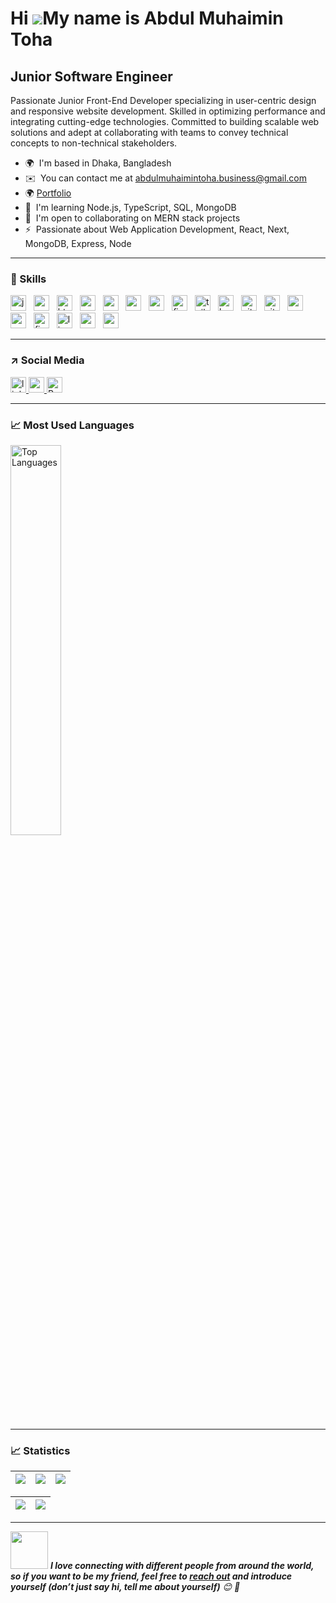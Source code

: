 ###

Hi ![](https://user-images.githubusercontent.com/18350557/176309783-0785949b-9127-417c-8b55-ab5a4333674e.gif)My name is Abdul Muhaimin Toha
===========================================================================================================================================

Junior Software Engineer
--------------------------

Passionate Junior Front-End Developer specializing in user-centric design and responsive website development. Skilled in optimizing performance and integrating cutting-edge technologies. Committed to building scalable web solutions and adept at collaborating with teams to convey technical concepts to non-technical stakeholders.

* 🌍  I'm based in Dhaka, Bangladesh
* ✉️  You can contact me at [abdulmuhaimintoha.business@gmail.com](mailto:abdulmuhaimintoha.business@gmail.com)
* 🌍  [Portfolio](https://abdulmuhaimintoha-portfolio.vercel.app/)
* 🧠  I'm learning Node.js, TypeScript, SQL, MongoDB
* 🤝  I'm open to collaborating on MERN stack projects
* ⚡  Passionate about Web Application Development, React, Next, MongoDB, Express, Node

---

<h3 align="left">👏  Skills</h3>

<div align="left">
  <img src="https://img.shields.io/badge/JavaScript-F7DF1E?logo=javascript&logoColor=black&style=for-the-badge" height="25" alt="javascript logo"  />
  <img width="4" />
  <img src="https://img.shields.io/badge/React-61DAFB?logo=react&logoColor=black&style=for-the-badge" height="25" alt="react logo"  />
  <img width="4" />
  <img src="https://img.shields.io/badge/HTML5-E34F26?logo=html5&logoColor=white&style=for-the-badge" height="25" alt="html5 logo"  />
  <img width="4" />
  <img src="https://img.shields.io/badge/CSS3-1572B6?logo=css3&logoColor=white&style=for-the-badge" height="25" alt="css3 logo"  />
  <img width="4" />
  <img src="https://img.shields.io/badge/MongoDB-47A248?logo=mongodb&logoColor=white&style=for-the-badge" height="25" alt="mongodb logo"  />
  <img width="4" />
  <img src="https://img.shields.io/badge/Node.js-339933?logo=nodedotjs&logoColor=white&style=for-the-badge" height="25" alt="nodejs logo"  />
  <img width="4" />
  <img src="https://img.shields.io/badge/Express-000000?logo=express&logoColor=white&style=for-the-badge" height="25" alt="express logo"  />
  <img width="4" />
  <img src="https://img.shields.io/badge/Firebase-FFCA28?logo=firebase&logoColor=black&style=for-the-badge" height="25" alt="firebase logo"  />
  <img width="4" />
  <img src="https://img.shields.io/badge/Tailwind CSS-06B6D4?logo=tailwindcss&logoColor=black&style=for-the-badge" height="25" alt="tailwindcss logo"  />
  <img width="4" />
  <img src="https://img.shields.io/badge/Bootstrap-7952B3?logo=bootstrap&logoColor=white&style=for-the-badge" height="25" alt="bootstrap logo"  />
  <img width="4" />
  <img src="https://img.shields.io/badge/Git-F05032?logo=git&logoColor=white&style=for-the-badge" height="25" alt="git logo"  />
  <img width="4" />
  <img src="https://img.shields.io/badge/Vite-646CFF?logo=vite&logoColor=white&style=for-the-badge" height="25" alt="vite logo"  />
  <img width="4" />
  <img src="https://img.shields.io/badge/npm-CB3837?logo=npm&logoColor=white&style=for-the-badge" height="25" alt="npm logo"  />
  <img width="4" />
  <img src="https://img.shields.io/badge/Vercel-000000?logo=vercel&logoColor=white&style=for-the-badge" height="25" alt="vercel logo"  />
  <img width="4" />
  <img src="https://img.shields.io/badge/Figma-F24E1E?logo=figma&logoColor=white&style=for-the-badge" height="25" alt="figma logo"  />
  <img width="4" />
  <img src="https://img.shields.io/badge/Linux-FCC624?logo=linux&logoColor=black&style=for-the-badge" height="25" alt="linux logo"  />
  <img width="4" />
  <img src="https://img.shields.io/badge/Visual Studio Code-007ACC?logo=visualstudiocode&logoColor=white&style=for-the-badge" height="25" alt="vscode logo"  />
  <img width="4" />
  <img src="https://img.shields.io/badge/PowerShell-5391FE?logo=powershell&logoColor=black&style=for-the-badge" height="25" alt="powershell logo"  />
  <img width="4" />
</div>

---

<h3 align="left">↗️ Social Media</h3>

<div align="left">
  <a href="https://www.linkedin.com/in/abdul-muhaimin-toha/" target="_blank">
    <img src="https://img.shields.io/static/v1?message=LinkedIn&logo=linkedin&label=&color=0077B5&logoColor=white&labelColor=&style=for-the-badge" height="25" alt="linkedin logo"  />
  </a>
  <a href="https://www.youtube.com/@abdulmuhaimintoha" target="_blank">
    <img src="https://img.shields.io/static/v1?message=Youtube&logo=youtube&label=&color=FF0000&logoColor=white&labelColor=&style=for-the-badge" height="25" alt="youtube logo"  />
  </a>
  <a href="https://drive.google.com/file/d/1Rigs3xbMf61CDNKzQ0wB8pzuKY0qRYh6/view?usp=sharing" target="_blank">
    <img src="https://img.shields.io/static/v1?message=Resume&label=&color=FF0000&labelColor=&style=for-the-badge" height="25" alt="Resume"  />
  </a>
</div>

---

<h3 align="left">📈 Most Used Languages</h3>

<a href="https://github.com/abdul-muhaimin-toha">
  <img src="https://github-readme-stats.vercel.app/api/top-langs/?username=abdul-muhaimin-toha&&theme=radical&custom_title=Top%20%Languages" alt="Top Languages" style="width:40%;">
</a>

---

<h3 align="left">📈 Statistics</h3>

| ![](http://github-profile-summary-cards.vercel.app/api/cards/stats?username=abdul-muhaimin-toha&theme=radical) | ![](http://github-profile-summary-cards.vercel.app/api/cards/repos-per-language?username=abdul-muhaimin-toha&hide=Html&theme=radical) | ![](http://github-profile-summary-cards.vercel.app/api/cards/most-commit-language?username=abdul-muhaimin-toha&theme=radical) |
| :-: | :-: | :-: |

| ![](http://github-profile-summary-cards.vercel.app/api/cards/profile-details?username=abdul-muhaimin-toha&theme=radical) | ![](https://github-readme-streak-stats.herokuapp.com/?user=abdul-muhaimin-toha&hide_border=true&date_format=M%20j%5B%2C%20Y%5D&background=181424&stroke=fff&ring=fff&fire=fff2&currStreakNum=fff&sideNums=fff&currStreakLabel=fff&sideLabels=fff&dates=fff) |
| :-: | :-: |

---

<img src="https://media.giphy.com/media/LnQjpWaON8nhr21vNW/giphy.gif" width="60"> <em><b>I love connecting with different people from around the world, so if you want to be my friend, feel free to <a href="https://www.linkedin.com/in/abdul-muhaimin-toha/">reach out</a> and introduce yourself (don’t just say hi, tell me about yourself)</b> 😊 💜</em>
